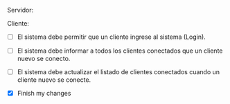 Servidor:  
  
Cliente:  
- [ ] El sistema debe permitir que un cliente ingrese al sistema (Login).  
- [ ] El sistema debe informar a todos los clientes conectados que un cliente nuevo se conecto.  
- [ ] El sistema debe actualizar el listado de clientes conectados cuando un cliente nuevo se conecte.  
- [x] Finish my changes  


  